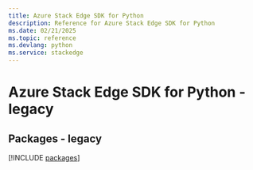 ```yaml
---
title: Azure Stack Edge SDK for Python
description: Reference for Azure Stack Edge SDK for Python
ms.date: 02/21/2025
ms.topic: reference
ms.devlang: python
ms.service: stackedge
---
```

# Azure Stack Edge SDK for Python - legacy
## Packages - legacy
[!INCLUDE [packages](stack-edge-index.md)]